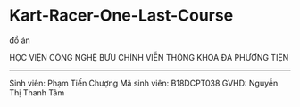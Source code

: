 # Kart-Racer-One-Last-Course
đồ án 

HỌC VIỆN CÔNG NGHỆ BƯU CHÍNH VIỄN THÔNG
KHOA ĐA PHƯƠNG TIỆN
____________________

Sinh viên: Phạm Tiến Chượng
Mã sinh viên: B18DCPT038
GVHD: Nguyễn Thị Thanh Tâm